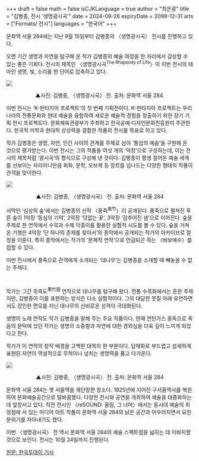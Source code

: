 +++
draft = false
math = false
isCJKLanguage = true
author = "최은광"
title = "김병종, 전시 ‘생명광시곡’"
date = 2024-09-26
expiryDate = 2099-12-31
arts = ["Formats/ 전시"]
languages = "한국어"
+++

문화역 서울 284에는 지난 9월 15일부터 김병종의 〈생명광시곡〉 전시를 진행하고 있다.

오랜 기간 생명과 자연을 탐구해 온 작가 김병종의 예술 여정을 한 자리에서 감상할 수 있는 좋은 기회다. 전시의 제목인 〈생명광시곡<sup>The Rhapsody of Life</sup>〉이 이번 전시의 테마인 생명, 빛, 소리를 한 단어로 압축하고 있다.

![](https://cdn.hantoday.net/news/photo/202409/44508_53787_1445.jpg)
<center>▲사진: 김병종, 〈생명광시곡〉 전. 출처: 문화역 서울 284.</center>

이번 전시는 ‘K-판타지아 프로젝트’의 첫 번째 기획전이다. K-판타지아 프로젝트는 우리나라의 전통문화와 현대 예술을 융합하여 새로운 예술적 경험을 창출하기 위한 장기 기획 전시 프로젝트다. 문화체육관광부가 주최하고 한국공예·디자인문화진흥원이 주관한다. 한국적 미학과 현대적 상상력을 결합한 작품의 전시를 목표로 하고 있다.

작가 김병종은 생명, 자연, 인간 사이의 관계를 주제로 삼아 ‘통섭의 예술’을 구현해 온 것으로 평가받는다. 이번 전시는 그의 작품을 여섯 개의 ‘악장’으로 구성하는데, 이는 전시의 제목처럼 ‘광시곡’의 형식으로 구성해 낸 것이다. 김병종이 평생 걸어온 예술 세계를 선보이는 자리이니만큼 회화, 문학, 오브제 등 장르를 넘나드는 다양한 형태의 작품이 관객을 맞이한다.

![](https://cdn.hantoday.net/news/photo/202409/44508_53790_1653.jpg)
<center>▲사진: 김병종, 〈생명광시곡〉 전. 출처: 문화역 서울 284</center>

서막인 ‘심상의 숲’에서는 김병종의 신작 〈풍죽<sup>風竹</sup>〉이 공개된다. 풍죽으로 펼쳐진 푸른 숲이 1악장 ‘동심의 기억’, 2악장 ‘덧없는 꽃’, 3악장 ‘감추어진 샘’으로 이어진다. 숲을 주제로 한 연작에서 수묵과 수제 닥종이를 활용한 실험적 시도를 볼 수 있다. 숲을 거쳐온 기행은 4악장 ‘단 하나의 존재를 찾아서’와 종막에서 공개되는 작가의 아카이브로 절정을 이룬다. 특히 종막에서는 작가의 ‘문제적 연작’으로 언급되곤 하는 〈바보예수〉를 접할 수 있다.

이번 전시에서 풍죽으로 관객에게 소개되는 ‘대나무’는 김병종을 소개할 때 빼놓을 수 없는 주제다.

#

<script async src="https://pagead2.googlesyndication.com/pagead/js/adsbygoogle.js?client=ca-pub-2618164900782657"
     crossorigin="anonymous"></script>
<ins class="adsbygoogle"
     style="display:block; text-align:center;"
     data-ad-layout="in-article"
     data-ad-format="fluid"
     data-ad-client="ca-pub-2618164900782657"
     data-ad-slot="9803941047"></ins>
<script>
     (adsbygoogle = window.adsbygoogle || []).push({});
</script>

#

작가는 그간 묵죽도<sup>墨竹圖</sup> 연작으로 대나무를 탐구해 왔다. 전통 수묵화에서는 흔한 주제지만, 김병종이 이를 표현하는 방식은 다소 실험적이다. 그의 대담한 붓질 아래 유연하면서도 강인한 면모를 지닌 대나무의 신비로운 성격이 극대화된다.

생명의 노래 연작도 작가 김병종을 말해 주는 주요 작품이다. 한때 연탄가스 중독으로 죽음의 문턱에 섰던 작가는 생명의 소중함과 자연에 대한 경외심을 더욱 깊이 느끼게 되었다고 한다.

작가가 이 연작의 창작 배경을 고백한 대목의 한 부분이다. 담채화로 부드럽고 섬세하게 표현된 자연이 역설적으로 무척이나 넘치는 생명력을 품고 다가온다.

![](https://cdn.hantoday.net/news/photo/202409/44508_53789_1637.jpg)
<center>▲사진: 김병종, 〈생명광시곡〉 전. 출처: 문화역 서울 284</center>

문화역 서울 284는 옛 서울역을 재단장한 장소다. 1925년에 지어진 구서울역사를 복원하여 문화예술공간으로 탈바꿈했다. 다양한 전시와 공연을 개최하여 예술을 대중화하는 데 앞장서고 있다. 직전 전시인 〈reSOUND: 울림, 그 너머〉에서는 동시대 예술의 최정점에 서 있는 미디어 아트 작품이 문화역 서울 284의 낡은 공간과 어우러지면서 묘한 분위기를 자아내기도 했다.

이번 〈생명광시곡〉 전 역시 문화역 서울 284의 예술 스펙트럼을 넓히는 데 이바지할 것으로 보인다. 전시는 10월 24일까지 진행된다.

<a href="https://www.hantoday.net/news/articleView.html?idxno=44508" target="_blank" rel="noopener noreferrer">원문: 한국투데이 기사</a>